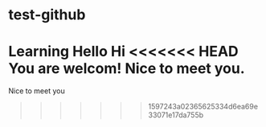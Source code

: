 # test-github
Learning
Hello
Hi
<<<<<<< HEAD
You are welcom!
Nice to meet you.
=======
Nice to meet you
>>>>>>> 1597243a02365625334d6ea69e33071e17da755b
